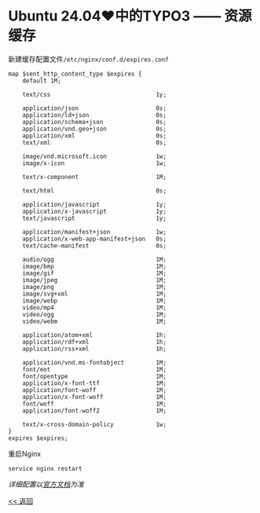 # Ubuntu 24.04♥中的TYPO3 —— 资源缓存

新建缓存配置文件`/etc/nginx/conf.d/expires.conf`

    map $sent_http_content_type $expires {
        default 1M;

        text/css                              1y;

        application/json                      0s;
        application/ld+json                   0s;
        application/schema+json               0s;
        application/vnd.geo+json              0s;
        application/xml                       0s;
        text/xml                              0s;

        image/vnd.microsoft.icon              1w;
        image/x-icon                          1w;

        text/x-component                      1M;

        text/html                             0s;

        application/javascript                1y;
        application/x-javascript              1y;
        text/javascript                       1y;

        application/manifest+json             1w;
        application/x-web-app-manifest+json   0s;
        text/cache-manifest                   0s;

        audio/ogg                             1M;
        image/bmp                             1M;
        image/gif                             1M;
        image/jpeg                            1M;
        image/png                             1M;
        image/svg+xml                         1M;
        image/webp                            1M;
        video/mp4                             1M;
        video/ogg                             1M;
        video/webm                            1M;
    
        application/atom+xml                  1h;
        application/rdf+xml                   1h;
        application/rss+xml                   1h;
    
        application/vnd.ms-fontobject         1M;
        font/eot                              1M;
        font/opentype                         1M;
        application/x-font-ttf                1M;
        application/font-woff                 1M;
        application/x-font-woff               1M;
        font/woff                             1M;
        application/font-woff2                1M;
    
        text/x-cross-domain-policy            1w;
    }
    expires $expires;

重启Nginx

    service nginx restart

*详细配置以[官方文档](http://nginx.org/en/docs/http/ngx_http_headers_module.html#expires)为准*

[<< 返回](../README.md)
